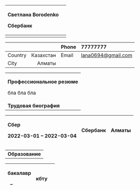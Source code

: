 ﻿|<p>**Светлана**  **Borodenko**</p><p>Сбербанк</p>||
| :- | :- |
|||

|||Phone|77777777|
| :- | -: | :- | :- |
|Country|Казахстан|Email|lana0694@gmail.com|
|City|Алматы||

||
| :- |
|<p>**Профессиональное резюме**</p><p>бла бла бла</p>|
|**Трудовая биография** |

|<p>**Сбер** </p><p>2022-03-01 – 2022-03-04</p>|<p>**Сбербанк**</p><p></p>|Алматы|
| :- | :- | -: |

||
| :- |
|**Образование**|

|<p>**бакалавр**</p><p>` `– </p>|<p>**кбту**</p><p></p>||
| :- | :- | -: |

||
| :- |

